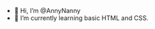 - 👋 Hi, I’m @AnnyNanny
- 🌱 I’m currently learning basic HTML and CSS.

<!---
AnnyNanny/AnnyNanny is a ✨ special ✨ repository because its `README.md` (this file) appears on your GitHub profile.
You can click the Preview link to take a look at your changes.
--->
